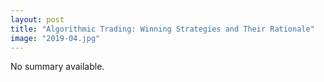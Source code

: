 ```yaml
---
layout: post
title: "Algorithmic Trading: Winning Strategies and Their Rationale"
image: "2019-04.jpg"
---
```


No summary available.